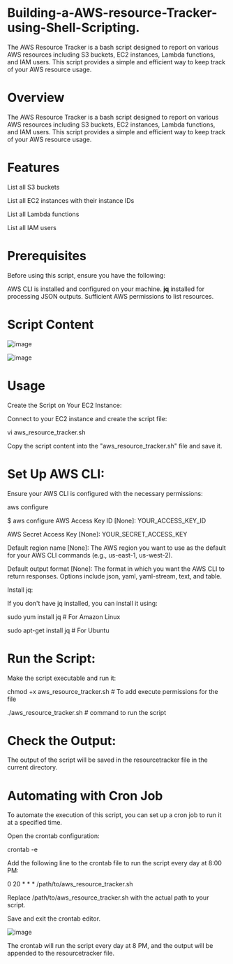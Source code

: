 # Building-a-AWS-resource-Tracker-using-Shell-Scripting.
The AWS Resource Tracker is a bash script designed to report on various AWS resources including S3 buckets, EC2 instances, Lambda functions, and IAM users. This script provides a simple and efficient way to keep track of your AWS resource usage.

# Overview
The AWS Resource Tracker is a bash script designed to report on various AWS resources including S3 buckets, EC2 instances, Lambda functions, and IAM users. This script provides a simple and efficient way to keep track of your AWS resource usage.

# Features
List all S3 buckets

List all EC2 instances with their instance IDs

List all Lambda functions

List all IAM users

# Prerequisites
Before using this script, ensure you have the following:

AWS CLI is installed and configured on your machine.
**jq** installed for processing JSON outputs.
Sufficient AWS permissions to list resources.

# Script Content
![image](https://github.com/user-attachments/assets/778feaa0-6119-47cd-8d65-ba5f8132a58b)

![image](https://github.com/user-attachments/assets/6b23d616-5493-4a0d-b9de-a7dd553ceb92)

# Usage
Create the Script on Your EC2 Instance:

Connect to your EC2 instance and create the script file:

vi aws_resource_tracker.sh

Copy the script content into the "aws_resource_tracker.sh" file and save it.

# Set Up AWS CLI:

Ensure your AWS CLI is configured with the necessary permissions:

aws configure

$ aws configure
AWS Access Key ID [None]: YOUR_ACCESS_KEY_ID

AWS Secret Access Key [None]: YOUR_SECRET_ACCESS_KEY

Default region name [None]: The AWS region you want to use as the default for your AWS CLI commands (e.g., us-east-1, us-west-2).

Default output format [None]: The format in which you want the AWS CLI to return responses. Options include json, yaml, yaml-stream, text, and table.


Install jq:

If you don't have jq installed, you can install it using:

sudo yum install jq  # For Amazon Linux

sudo apt-get install jq  # For Ubuntu

# Run the Script:

Make the script executable and run it:

chmod +x aws_resource_tracker.sh # To add execute permissions for the file

./aws_resource_tracker.sh # command to run the script

# Check the Output:

The output of the script will be saved in the resourcetracker file in the current directory.

# Automating with Cron Job

To automate the execution of this script, you can set up a cron job to run it at a specified time.

Open the crontab configuration:

crontab -e

Add the following line to the crontab file to run the script every day at 8:00 PM:

0 20 * * * /path/to/aws_resource_tracker.sh

Replace /path/to/aws_resource_tracker.sh with the actual path to your script.

Save and exit the crontab editor.

![image](https://github.com/user-attachments/assets/0874dc45-c201-4f71-9129-e7b08cf999e0)

The crontab will run the script every day at 8 PM, and the output will be appended to the resourcetracker file.
